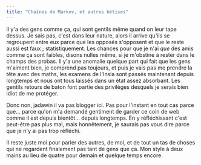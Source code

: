 ```yaml
---
title: "Chaînes de Markov, et autres bêtises"
---
```


Il y'a des gens comme ça, qui sont gentils même quand on leur tape dessus. Je
sais pas, c'est dans leur nature, alors il arrive qu'ils se regroupent entre
eux parce que les opposés s'opposent et que le reste aussi est faux ;
statistiquement. Les chances pour que je n'ai _que_ des amis comme ça sont
faibles, disons nulles même, si je m'obstine à rester dans le champs des
probas. Il y'a une anomalie quelque part qui fait que les gens m'aiment bien,
je comprend pas toujours, et puis je vais pas me prendre la tête avec des
maths, les examens de l'Insia sont passés maintenant depuis longtemps et nous
ont tous laissés dans un état assez absorbant. Les gentils retours de baton
font partie des privilèges desquels je serais bien idiot de me protéger.

Donc non, jadawin il va pas blogger ici. Pas pour l'instant en tout cas parce
que... parce qu'on m'a demandé gentiment de garder ce coin de web comme il est
depuis bientôt... depuis longtemps. En y réfléchissant c'est peut-être pas
plus mal, mais honnêtement, je saurais pas vous dire parce que je n'y ai pas
trop réfléchi.

Il reste juste moi pour parler des autres, de moi, et de tout un tas de choses
qui ne regardent finalement pas tant de gens que ça. Mon style à deux mains au
lieu de quatre pour demain et quelque temps encore.

